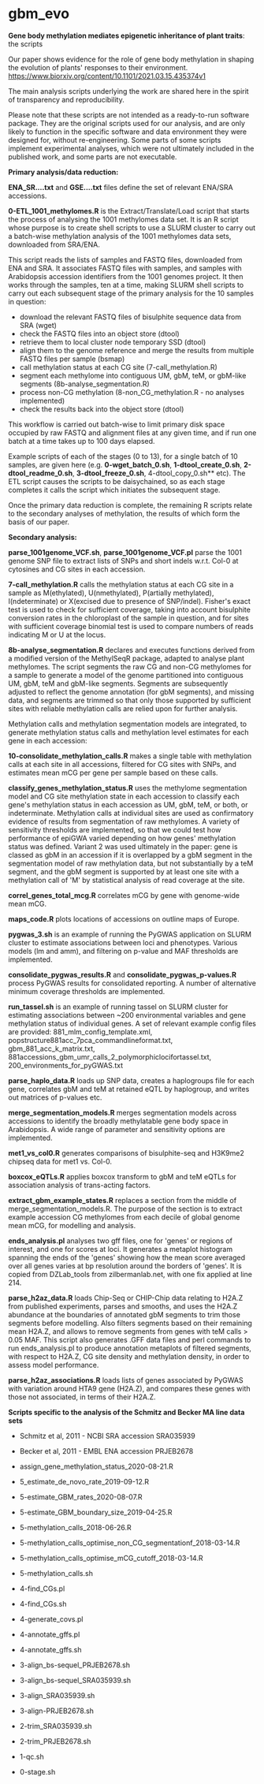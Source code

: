 # gbm_evo
**Gene body methylation mediates epigenetic inheritance of plant traits**: the scripts

Our paper shows evidence for the role of gene body methylation in shaping the evolution of plants' responses to their environment.  
https://www.biorxiv.org/content/10.1101/2021.03.15.435374v1

The main analysis scripts underlying the work are shared here in the spirit of transparency and reproducibility.

Please note that these scripts are not intended as a ready-to-run software package. They are the original scripts used for our analysis, and are only likely to function in the specific software and data environment they were designed for, without re-engineering.  Some parts of some scripts implement experimental analyses, which were not ultimately included in the published work, and some parts are not executable.

**Primary analysis/data reduction:**

**ENA_SR....txt** and **GSE....txt** files define the set of relevant ENA/SRA accessions.

**0-ETL_1001_methylomes.R** is the Extract/Translate/Load script that starts the process of analysing the 1001 methylomes data set.  It is an R script whose purpose is to create shell scripts to use a SLURM cluster to carry out a batch-wise methylation analysis of the 1001 methylomes data sets, downloaded from SRA/ENA.

This script reads the lists of samples and FASTQ files, downloaded from ENA and SRA. It associates FASTQ files with samples, and samples with Arabidopsis accession identifiers from the 1001 genomes project.  It then works through the samples, ten at a time, making SLURM shell scripts to carry out each subsequent stage of the primary analysis for the 10 samples in question:

  - download the relevant FASTQ files of bisulphite sequence data from SRA (wget)
  - check the FASTQ files into an object store (dtool)
  - retrieve them to local cluster node temporary SSD (dtool)
  - align them to the genome reference and merge the results from multiple FASTQ files per sample (bsmap)
  - call methylation status at each CG site (7-call_methylation.R)
  - segment each methylome into contiguous UM, gbM, teM, or gbM-like segments (8b-analyse_segmentation.R)
  - process non-CG methylation (8-non_CG_methylation.R - no analyses implemented)
  - check the results back into the object store (dtool)

This workflow is carried out batch-wise to limit primary disk space occupied by raw FASTQ and alignment files at any given time, and if run one batch at a time takes up to 100 days elapsed.

Example scripts of each of the stages (0 to 13), for a single batch of 10 samples, are given here (e.g. **0-wget_batch_0.sh**, **1-dtool_create_0.sh**, **2-dtool_readme_0.sh**, **3-dtool_freeze_0.sh**, 4-dtool_copy_0.sh** etc). The ETL script causes the scripts to be daisychained, so as each stage completes it calls the script which initiates the subsequent stage. 

Once the primary data reduction is complete, the remaining R scripts relate to the secondary analyses of methylation, the results of which form the basis of our paper.

**Secondary analysis:**

**parse_1001genome_VCF.sh**, **parse_1001genome_VCF.pl** parse the 1001 genome SNP file to extract lists of SNPs and short indels w.r.t. Col-0 at cytosines and CG sites in each accession.

**7-call_methylation.R** calls the methylation status at each CG site in a sample as M(ethylated), U(nmethylated), P(artially methylated), I(ndeterminate) or X(excised due to presence of SNP/indel). Fisher's exact test is used to check for sufficient coverage, taking into account bisulphite conversion rates in the chloroplast of the sample in question, and for sites with sufficient coverage binomial test is used to compare numbers of reads indicating M or U at the locus.

**8b-analyse_segmentation.R** declares and executes functions derived from a modified version of the MethylSeqR package, adapted to analyse plant methylomes. The script segments the raw CG and non-CG methylomes for a sample to generate a model of the genome partitioned into contiguous UM, gbM, teM and gbM-like segments. Segments are subsequently adjusted to reflect the genome annotation (for gbM segments), and missing data, and segments are trimmed so that only those supported by sufficient sites with reliable methylation calls are relied upon for further analysis.

Methylation calls and methylation segmentation models are integrated, to generate methylation status calls and methylation level estimates for each gene in each accession:

**10-consolidate_methylation_calls.R** makes a single table with methylation calls at each site in all accessions, filtered for CG sites with SNPs, and estimates mean mCG per gene per sample based on these calls.

**classify_genes_methylation_status.R** uses the methylome segmentation model and CG site methylation state in each accession to classify each gene's methylation status in each accession as UM, gbM, teM, or both, or indeterminate. Methylation calls at individual sites are used as confirmatory evidence of results from segmentation of raw methylomes. A variety of sensitivity thresholds are implemented, so that we could test how performance of epiGWA varied depending on how genes' methylation status was defined. Variant 2 was used ultimately in the paper: gene is classed as gbM in an accession if it is overlapped by a gbM segment in the segmentation model of raw methylation data, but not substantially by a teM segment, and the gbM segment is supported by at least one site with a methylation call of 'M' by statistical analysis of read coverage at the site.

**correl_genes_total_mcg.R** correlates mCG by gene with genome-wide mean mCG. 

**maps_code.R** plots locations of accessions on outline maps of Europe.

**pygwas_3.sh** is an example of running the PyGWAS application on SLURM cluster to estimate associations between loci and phenotypes. Various models (lm and amm), and filtering on p-value and MAF thresholds are implemented.

**consolidate_pygwas_results.R** and **consolidate_pygwas_p-values.R** process PyGWAS results for consolidated reporting. A number of alternative minimum coverage thresholds are implemented.

**run_tassel.sh** is an example of running tassel on SLURM cluster for estimating associations between ~200 environmental variables and gene methylation status of individual genes. A set of relevant example config files are provided: 881_mlm_config_template.xml, popstructure881acc_7pca_commandlineformat.txt, gbm_881_acc_k_matrix.txt, 881accessions_gbm_umr_calls_2_polymorphiclocifortassel.txt, 200_environments_for_pyGWAS.txt

**parse_haplo_data.R** loads up SNP data, creates a haplogroups file for each gene, correlates gbM and teM at retained eQTL by haplogroup, and writes out matrices of p-values etc.

**merge_segmentation_models.R** merges segmentation models across accessions to identify the broadly methylatable gene body space in Arabidopsis. A wide range of parameter and sensitivity options are implemented.

**met1_vs_col0.R** generates comparisons of bisulphite-seq and H3K9me2 chipseq data for met1 vs. Col-0.

**boxcox_eQTLs.R** applies boxcox transform to gbM and teM eQTLs for association analysis of trans-acting factors.

**extract_gbm_example_states.R** replaces a section from the middle of merge_segmentation_models.R. The purpose of the section is to extract example accession CG methylomes from each decile of global genome mean mCG, for modelling and analysis.

**ends_analysis.pl** analyses two gff files, one for 'genes' or regions of interest, and one for scores at loci. It generates a metaplot histogram spanning the ends of the 'genes' showing how the mean score averaged over all genes varies at bp resolution around the borders of 'genes'.  It is copied from DZLab_tools from zilbermanlab.net, with one fix applied at line 214. 

**parse_h2az_data.R** loads Chip-Seq or CHIP-Chip data relating to H2A.Z from published experiments, parses and smooths, and uses the H2A.Z abundance at the boundaries of annotated gbM segments to trim those segments before modelling. Also filters segments based on their remaining mean H2A.Z, and allows to remove segments from genes with teM calls > 0.05 MAF. This script also generates .GFF data files and perl commands to run ends_analysis.pl to produce annotation metaplots of filtered segments, with respect to H2A.Z, CG site density and methylation density, in order to assess model performance.

**parse_h2az_associations.R** loads lists of genes associated by PyGWAS with variation around HTA9 gene (H2A.Z), and compares these genes with those not associated, in terms of their H2A.Z.


**Scripts specific to the analysis of the Schmitz and Becker MA line data sets**
  
  - Schmitz et al, 2011 - NCBI SRA accession SRA035939
  - Becker et al, 2011 - EMBL ENA accession PRJEB2678

  - assign_gene_methylation_status_2020-08-21.R
  - 5_estimate_de_novo_rate_2019-09-12.R
  - 5-estimate_GBM_rates_2020-08-07.R
  - 5-estimate_GBM_boundary_size_2019-04-25.R
  - 5-methylation_calls_2018-06-26.R
  - 5-methylation_calls_optimise_non_CG_segmentationf_2018-03-14.R
  - 5-methylation_calls_optimise_mCG_cutoff_2018-03-14.R
  - 5-methylation_calls.sh
  - 4-find_CGs.pl
  - 4-find_CGs.sh
  - 4-generate_covs.pl
  - 4-annotate_gffs.pl
  - 4-annotate_gffs.sh
  - 3-align_bs-sequel_PRJEB2678.sh
  - 3-align_bs-sequel_SRA035939.sh
  - 3-align_SRA035939.sh
  - 3-align-PRJEB2678.sh
  - 2-trim_SRA035939.sh
  - 2-trim_PRJEB2678.sh
  - 1-qc.sh
  - 0-stage.sh
